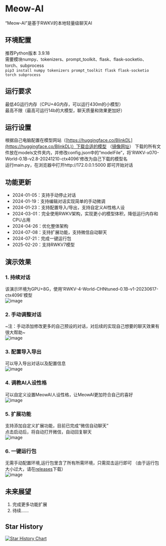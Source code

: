 # Meow-AI
“Meow-AI”是基于RWKV的本地轻量级聊天AI

## 环境配置
推荐Python版本 3.9.18  
需要模块numpy、tokenizers、prompt_toolkit、flask、flask-socketio、torch、subprocess  
`pip3 install numpy tokenizers prompt_toolkit flask flask-socketio torch subprocess` 

## 运行要求
最低4G运行内存（CPU+4G内存，可以运行430m的小模型）  
最高不限（最高可运行14b的大模型，聊天质量和效果更加好）  

## 运行设置
根据自己电脑配置在模型网站（[https://huggingface.co/BlinkDL](https://huggingface.co/BlinkDL)）下载合适的模型 （[镜像网址](https://hf-mirror.com/BlinkDL)） 
下载的所有文件放在models文件夹内，并修改config.json中的“modelFile”，将'RWKV-x070-World-0.1B-v2.8-20241210-ctx4096'修改为自己下载的模型名  
运行main.py，在浏览器中打开http://172.0.0.1:5000 即可开始对话  

## 功能更新
- 2024-01-05：支持手动停止对话  
- 2024-01-19：支持编辑对话实现简单的手动微调  
- 2024-01-23：支持配置导入/导出，支持自定义AI性格人设
- 2024-03-01：完全使用RWKV架构，实现更小的模型体积，降低运行内存和CPU占用
- 2024-04-26：优化整体架构
- 2024-07-08：支持扩展功能，支持微信自动聊天  
- 2024-07-21：完成一键运行包  
- 2025-02-20：支持RWKV7模型

## 演示效果
### 1. 持续对话
该演示环境为GPU+8G，使用'RWKV-4-World-CHNtuned-0.1B-v1-20230617-ctx4096'模型  
![image](https://img.z4a.net/images/2024/06/12/9067bcfab67bb37a3c012ccca84b39be.png)
### 2. 手动调整对话
~注：手动添加修改更多的自己预设的对话，对后续的实现自己想要的聊天效果有很大帮助~  
![image](https://img.z4a.net/images/2024/06/12/c21bbf309e8836a2f420a2e9aa430805.png)
### 3. 配置导入导出
可以导入导出对话以及配置信息  
![image](https://img.z4a.net/images/2024/06/12/827ad26b2bfd9c31897b75081133d307.png)
### 4. 调教AI人设性格
可以自定义设置MeowAI人设性格，让MeowAI更加符合自己的喜好  
![image](https://img.z4a.net/images/2024/06/12/Meow.gif)
### 5. 扩展功能
支持添加自定义扩展功能，目前已完成“微信自动聊天”  
点击启动后，将自动打开微信，自动回复聊天  
![image](https://t3.picb.cc/2024/07/08/iQfcbG.gif)
### 6. 一键运行包
无需手动配置环境,运行包里含了所有所需环境，只需双击运行即可 
（由于运行包大小过大，请在[releases](https://github.com/bilibini/Meow-AI/releases)下载）   
![image](https://img.z4a.net/images/2024/07/21/_.png)  


## 未来展望
1. 完成更多功能扩展
2. 待续……    


## Star History
[![Star History Chart](https://api.star-history.com/svg?repos=bilibini/Meow-AI&type=Date)](https://star-history.com/#bilibini/Meow-AI&Date)

